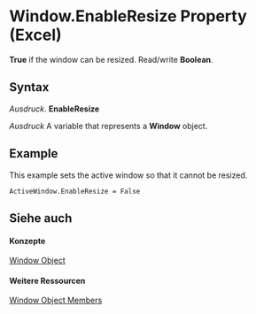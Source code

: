 
# Window.EnableResize Property (Excel)

 **True** if the window can be resized. Read/write **Boolean**.


## Syntax

 _Ausdruck_. **EnableResize**

 _Ausdruck_ A variable that represents a **Window** object.


## Example

This example sets the active window so that it cannot be resized.


```
ActiveWindow.EnableResize = False
```


## Siehe auch


#### Konzepte


[Window Object](8591b1ad-76f8-14e2-9120-406b65093f5a.md)
#### Weitere Ressourcen


[Window Object Members](http://msdn.microsoft.com/library/f11db427-24a4-041c-2fd5-03ce73ae6c16%28Office.15%29.aspx)